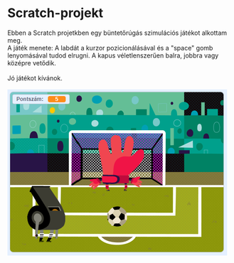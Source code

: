 # Scratch-projekt
Ebben a Scratch projetkben egy büntetőrúgás szimulációs játékot alkottam meg.<br>
A játék menete: A labdát a kurzor pozicionálásával és a "space" gomb lenyomásával tudod elrugni. A kapus véletlenszerűen balra, jobbra vagy középre vetődik.<br><br>
Jó játékot kívánok. <br><br>
![Screenshot](scratch.PNG)
